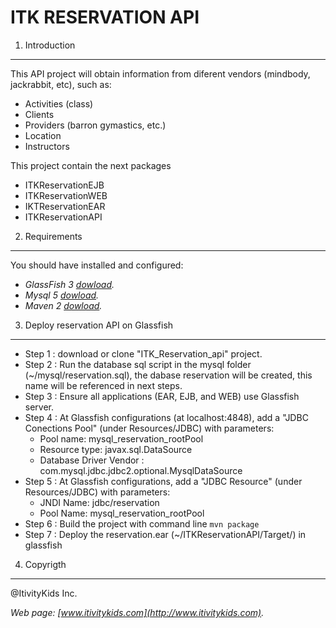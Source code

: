 ITK RESERVATION API
===================

1. Introduction
-------------------------
    
This API project will obtain information from diferent vendors (mindbody, jackrabbit, etc), such as:

* Activities (class)
* Clients
* Providers (barron gymastics, etc.)
* Location
* Instructors

This project contain  the next packages
* ITKReservationEJB
* ITKReservationWEB
* IKTReservationEAR
* ITKReservationAPI


2. Requirements
-------------------------
You should have installed and configured:
* *GlassFish 3 [dowload](http://glassfish.java.net/public/downloadsindex.html).*
* *Mysql 5 [dowload](http://dev.mysql.com/downloads/).* 
* *Maven 2 [dowload](http://maven.apache.org/download.cgi).* 


3. Deploy reservation API on Glassfish
-------------------------
* Step 1 : download or clone "ITK_Reservation_api" project.
* Step 2 : Run the database sql script in the mysql folder (~/mysql/reservation.sql), the dabase reservation will be created, this name will be referenced in next steps.
* Step 3 : Ensure all applications (EAR, EJB, and WEB) use Glassfish server.
* Step 4 : At Glassfish configurations (at localhost:4848), add a "JDBC Conections Pool" (under Resources/JDBC) with parameters: 
    * Pool name: mysql_reservation_rootPool 
    * Resource type: javax.sql.DataSource 
    * Database Driver Vendor : com.mysql.jdbc.jdbc2.optional.MysqlDataSource
* Step 5 : At Glassfish configurations, add a "JDBC Resource" (under Resources/JDBC) with parameters: 
    * JNDI Name: jdbc/reservation
    * Pool Name: mysql_reservation_rootPool
* Step 6 : Build the project with command line `mvn package` 
* Step 7 : Deploy the reservation.ear (~/ITKReservationAPI/Target/) in glassfish


4. Copyrigth
-------------------------
   @ItivityKids Inc.

   *Web page: [www.itivitykids.com](http://www.itivitykids.com).*

